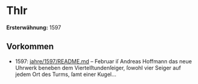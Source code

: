 # Thlr

**Ersterwähnung:** 1597

## Vorkommen
- 1597: [jahre/1597/README.md](../jahre/1597/README.md) – Februar iſ Andreas Hoffmann das neue
Uhrwerk beneben dem Viertelſtundenſeiger, ſowohl vier
Seiger auf jedem Ort des Turms, ſamt einer Kugel...
